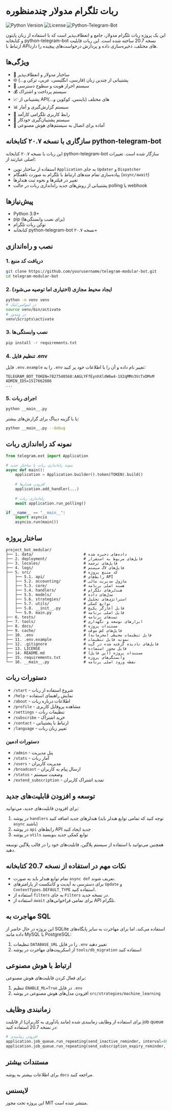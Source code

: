 # ربات تلگرام مدولار چندمنظوره

![Python Version](https://img.shields.io/badge/Python-3.9%2B-blue)
![License](https://img.shields.io/badge/License-MIT-green)
![Python-Telegram-Bot](https://img.shields.io/badge/PTB-20.7-blue)

این یک پروژه ربات تلگرام مدولار، جامع و انعطاف‌پذیر است که با استفاده از زبان پایتون و کتابخانه python-telegram-bot نسخه 20.7 ساخته شده است. این ربات قابلیت ارتباط با API‌های مختلف، ذخیره‌سازی داده و پردازش درخواست‌های پیچیده را دارد.

## ویژگی‌ها

- 🔄 ساختار مدولار و انعطاف‌پذیر
- 🌐 پشتیبانی از چندین زبان (فارسی، انگلیسی، عربی، ترکی و...)
- 🔐 سیستم احراز هویت و سطوح دسترسی
- 💰 سیستم پرداخت و اشتراک
- 📈 پشتیبانی از API‌های مختلف (بایننس، کوکوین و...)
- 📊 سیستم گزارش‌گیری و آمار
- 📱 رابط کاربری تلگرامی کارآمد
- 🔄 سیستم پشتیبان‌گیری خودکار
- 🧠 آماده برای اتصال به سیستم‌های هوش مصنوعی

## سازگاری با نسخه ۲۰.۷ کتابخانه python-telegram-bot

این ربات با نسخه ۲۰.۷ کتابخانه python-telegram-bot سازگار شده است. تغییرات اصلی عبارتند از:

- استفاده از ساختار نوین `Application` به جای `Updater` و `Dispatcher`
- پیاده‌سازی تمام متدهای ارتباط با تلگرام به صورت ناهمگام (`async/await`)
- تغییر در فیلترها و نحوه ثبت هندلرها
- پشتیبانی از روش‌های جدید راه‌اندازی ربات در حالت polling یا webhook

## پیش‌نیازها

- Python 3.9+
- pip (برای نصب وابستگی‌ها)
- توکن ربات تلگرام
- کتابخانه python-telegram-bot نسخه ۲۰.۷+

## نصب و راه‌اندازی

### 1. دریافت کد منبع

```bash
git clone https://github.com/yourusername/telegram-modular-bot.git
cd telegram-modular-bot
```

### 2. ایجاد محیط مجازی (اختیاری اما توصیه می‌شود)

```bash
python -m venv venv
# در لینوکس/مک
source venv/bin/activate
# در ویندوز
venv\Scripts\activate
```

### 3. نصب وابستگی‌ها

```bash
pip install -r requirements.txt
```

### 4. تنظیم فایل .env

فایل `.env.example` را به `.env` تغییر نام داده و آن را با اطلاعات خود پر کنید:

```
TELEGRAM_BOT_TOKEN=7827540568:AAGLYFfEynhXldW6w4-1X2qMMn3VcTxDMvM
ADMIN_IDS=1517662886
...
```

### 5. اجرای ربات

```bash
python __main__.py
```

یا با گزینه دیباگ برای گزارش‌های بیشتر:

```bash
python __main__.py --debug
```

## نمونه کد راه‌اندازی ربات

```python
from telegram.ext import Application

# نمونه راه‌اندازی ربات با ساختار جدید
async def main():
    application = Application.builder().token(TOKEN).build()
    
    # افزودن هندلرها
    application.add_handler(...)
    
    # راه‌اندازی ربات
    await application.run_polling()

if __name__ == "__main__":
    import asyncio
    asyncio.run(main())
```

## ساختار پروژه

```
project_bot_medular/
├── 1. data/                      # داده‌های ذخیره شده
├── 2. deployment/                # فایل‌های مربوط به استقرار
├── 3. locales/                   # فایل‌های ترجمه
├── 4. logs/                      # فایل‌های لاگ سیستم
├── 5. src/                       # کد منبع پروژه
│   ├── 5.1. api/                 # رابط‌های API
│   ├── 5.2. accounting/          # ماژول مدیریت مالی
│   ├── 5.3. core/                # هسته اصلی برنامه
│   ├── 5.4. handlers/            # هندلرهای تلگرام
│   ├── 5.5. models/              # مدل‌های داده
│   ├── 5.6. strategies/          # استراتژی‌های تحلیل
│   ├── 5.7. utils/               # توابع کمکی
│   ├── 5.8. __init__.py          # فایل آغازگر پکیج
│   └── 5.9. main.py              # فایل اصلی برنامه
├── 6. tests/                     # تست‌های برنامه
├── 7. tools/                     # ابزارهای توسعه و نگهداری
├── 8. docs/                      # مستندات پروژه
├── 9. cache/                     # فایل‌های کش موقت
├── 10. .env                      # فایل تنظیمات محیطی (محرمانه)
├── 11. .env.example              # نمونه فایل تنظیمات
├── 12. .gitignore                # فایل‌های نادیده گرفته شده در گیت
├── 13. LICENSE                   # فایل مجوز استفاده
├── 14. README.md                 # مستندات پروژه (این فایل)
├── 15. requirements.txt          # وابستگی‌های پروژه
└── 16. __main__.py               # نقطه ورود اصلی برنامه
```

## دستورات ربات

- `/start` - شروع استفاده از ربات
- `/help` - نمایش راهنمای استفاده
- `/about` - اطلاعات درباره ربات
- `/profile` - مشاهده پروفایل کاربری
- `/settings` - تنظیمات ربات
- `/subscribe` - خرید اشتراک
- `/contact` - ارتباط با پشتیبانی
- `/language` - تغییر زبان ربات

### دستورات ادمین

- `/admin` - پنل مدیریت
- `/stats` - آمار ربات
- `/users` - مدیریت کاربران
- `/broadcast` - ارسال پیام به کاربران
- `/status` - وضعیت سیستم
- `/extend_subscription` - تمدید اشتراک کاربران

## توسعه و افزودن قابلیت‌های جدید

برای افزودن قابلیت‌های جدید، می‌توانید:

1. در پوشه `handlers` هندلرهای جدید اضافه کنید (توجه کنید که تمامی توابع هندلر باید `async` باشند)
2. در پوشه `api` رابط‌های API جدید ایجاد کنید
3. در پوشه `utils` توابع کمکی جدید بنویسید

همچنین می‌توانید با استفاده از سیستم پلاگین، قابلیت‌های خود را در قالب پلاگین توسعه دهید.

## نکات مهم در استفاده از نسخه 20.7 کتابخانه

- تمام توابع هندلر باید به صورت `async def` تعریف شوند.
- برای دسترسی به آپدیت و کانتکست از پارامترهای `Update` و `ContextTypes.DEFAULT_TYPE` استفاده کنید.
- استفاده از `filters` به جای `Filters` در نسخه جدید.
- استفاده از `await` برای تمامی فراخوانی‌های API تلگرام.

## مهاجرت به SQL

این پروژه در حال حاضر از SQLite استفاده می‌کند، اما برای مهاجرت به سایر پایگاه‌های داده مانند MySQL یا PostgreSQL:

1. تنظیمات `DATABASE_URL` را در فایل `.env` تغییر دهید
2. از اسکریپت‌های مهاجرت در پوشه `tools/db_migration` استفاده کنید

## ارتباط با هوش مصنوعی

برای فعال کردن قابلیت‌های هوش مصنوعی:

1. تنظیم `ENABLE_ML=True` در فایل `.env`
2. افزودن مدل‌های هوش مصنوعی در پوشه `src/strategies/machine_learning`

## زمانبندی وظایف

برای استفاده از وظایف زمانبندی شده (مانند یادآوری به کاربران) از قابلیت job queue در نسخه 20.7 استفاده کنید:

```python
# افزودن زمانبندی
application.job_queue.run_repeating(send_inactive_reminder, interval=86400)  # اجرا روزانه
application.job_queue.run_repeating(send_subscription_expiry_reminder, interval=43200)  # اجرا هر 12 ساعت
```

## مستندات بیشتر

برای اطلاعات بیشتر به پوشه `docs` مراجعه کنید.

## لایسنس

این پروژه تحت مجوز MIT منتشر شده است.